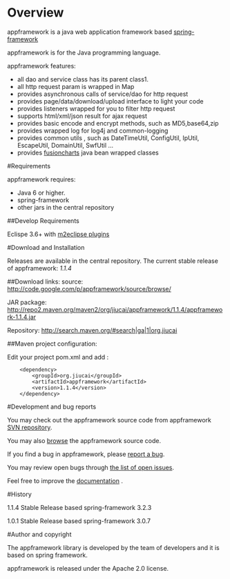 # Overview

appframework is a java web application framework based [spring-framework](http://www.springsource.org/spring-framework)

appframework is for the Java programming language.

appframework features:
 * all dao and service class has its parent class1.
 * all http request param is wrapped in Map
 * provides asynchronous calls of service/dao for http request
 * provides page/data/download/upload interface to light your code
 * provides listeners wrapped for you to filter http request
 * supports html/xml/json result for ajax request
 * provides basic encode and encrypt methods, such as MD5,base64,zip
 * provides wrapped log for log4j and common-logging
 * provides common utils , such as DateTimeUtil, ConfigUtil, IpUtil, EscapeUtil, DomainUtil, SwfUtil ...
 * provides [fusioncharts](http://www.fusioncharts.com/) java bean wrapped classes


#Requirements

appframework requires:
 * Java 6 or higher.
 * spring-framework
 * other jars in the central repository

##Develop Requirements

Eclispe 3.6+ with [m2eclipse plugins](http://www.eclipse.org/m2e/download/) 

#Download and Installation

Releases are available in the central repository.
The current stable release of appframework: *1.1.4*

##Download links:
source: http://code.google.com/p/appframework/source/browse/

JAR package: http://repo2.maven.org/maven2/org/jiucai/appframework/1.1.4/appframework-1.1.4.jar

Repository: http://search.maven.org/#search|ga|1|org.jiucai


##Maven project configuration:

Edit your project pom.xml and add :

```
    <dependency>
        <groupId>org.jiucai</groupId>
        <artifactId>appframework</artifactId>
        <version>1.1.4</version>
    </dependency>
```

#Development and bug reports

You may check out the appframework source code from appframework [SVN repository](http://code.google.com/p/appframework/source/checkout).

You may also [browse](http://code.google.com/p/appframework/source/browse/) the appframework source code.

If you find a bug in appframework, please [report a bug](http://code.google.com/p/appframework/issues/entry). 

You may review open bugs through [the list of open issues](http://code.google.com/p/appframework/issues/list).


Feel free to improve the [documentation](http://code.google.com/p/appframework/w/list) .


#History

1.1.4 Stable Release based spring-framework 3.2.3

1.0.1 Stable Release based spring-framework 3.0.7

#Author and copyright

The appframework library is developed by the team of developers and it is based on spring framework.

appframework is released under the Apache 2.0 license.
